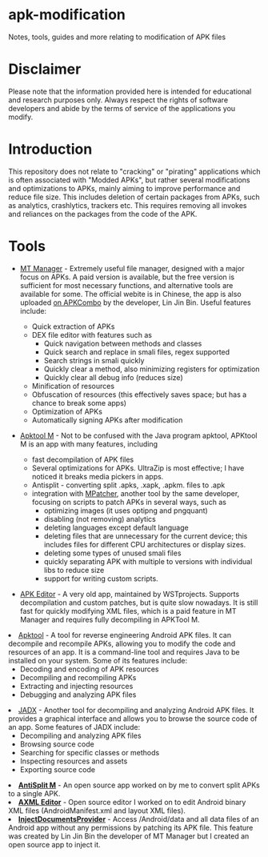 # apk-modification
Notes, tools, guides and more relating to modification of APK files

# Disclaimer
Please note that the information provided here is intended for educational and research purposes only. Always respect the rights of software developers and abide by the terms of service of the applications you modify.

# Introduction
This repository does not relate to "cracking" or "pirating" applications which is often associated with "Modded APKs", but rather several modifications and optimizations to APKs, mainly aiming to improve performance and reduce file size. This includes deletion of certain packages from APKs, such as analytics, crashlytics, trackers etc. This requires removing all invokes and reliances on the packages from the code of the APK.

# Tools
* [MT Manager](https://mt2.cn/download/) - Extremely useful file manager, designed with a major focus on APKs. A paid version is available, but the free version is sufficient for most necessary functions, and alternative tools are available for some. The official webite is in Chinese, the app is also uploaded [on APKCombo](https://apkcombo.com/mt-manager/bin.mt.plus/) by the developer, Lin Jin Bin. Useful features include:
  * Quick extraction of APKs
  * DEX file editor with features such as
    * Quick navigation between methods and classes
    * Quick search and replace in smali files, regex supported
    * Search strings in smali quickly
    * Quickly clear a method, also minimizing registers for optimization
    * Quickly clear all debug info (reduces size)
  * Minification of resources
  * Obfuscation of resources (this effectively saves space; but has a chance to break some apps)
  * Optimization of APKs
  * Automatically signing APKs after modification

* [Apktool M](https://maximoff.su/apktool/?lang=en) - Not to be confused with the Java program apktool, APKtool M is an app with many features, including
  * fast decompilation of APK files
  * Several optimizations for APKs. UltraZip is most effective; I have noticed it breaks media pickers in apps.
  * Antisplit - converting split .apks, .xapk, .apkm. files to .apk
  * integration with [MPatcher](https://maximoff.su/mpatcher/), another tool by the same developer, focusing on scripts to patch APKs in several ways, such as
    * optimizing images (it uses optipng and pngquant)
    * disabling (not removing) analytics
    * deleting languages except default language
    * deleting files that are unnecessary for the current device; this includes files for different CPU architectures or display sizes.
    * deleting some types of unused smali files
    * quickly separating APK with multiple to versions with individual libs to reduce size
    * support for writing custom scripts.

* [APK Editor](https://t.me/WSTprojects/1509) - A very old app, maintained by WSTprojects. Supports decompilation and custom patches, but is quite slow nowadays. It is still fast for quickly modifying XML files, which is a paid feature in MT Manager and requires fully decompiling in APKTool M.
<li>
 <a href="https://github.com/iBotPeaches/Apktool">Apktool</a> - A tool for reverse engineering Android APK files. It can decompile and recompile APKs, allowing you to modify the code and resources of an app. It is a command-line tool and requires Java to be installed on your system. Some of its features include:
<ul>
<li>Decoding and encoding of APK resources</li>
<li>Decompiling and recompiling APKs</li>
<li>Extracting and injecting resources</li>
<li>Debugging and analyzing APK files</li>
</ul>
</li>
<li>
 <a href="https://github.com/skylot/jadx">JADX</a> - Another tool for decompiling and analyzing Android APK files. It provides a graphical interface and allows you to browse the source code of an app. Some features of JADX include:
<ul>
<li>Decompiling and analyzing APK files</li>
<li>Browsing source code</li>
<li>Searching for specific classes or methods</li>
<li>Inspecting resources and assets</li>
<li>Exporting source code</li>
</ul>
</li>
 <li><a href="https://github.com/AbdurazaaqMohammed/AntiSplit-M"><strong>AntiSplit M</strong></a> - An open source app worked on by me to convert split APKs to a single APK.</li>
 <li><a href="https://github.com/AbdurazaaqMohammed/AXML-Editor"><strong>AXML Editor</strong></a> - Open source editor I worked on to edit Android binary XML files (AndroidManifest.xml and layout XML files).</li>
 <li><a href="https://github.com/AbdurazaaqMohammed/InjectDocumentsProvider"><strong>InjectDocumentsProvider</strong></a> - Access /Android/data and all data files of an Android app without any permissions by patching its APK file. This feature was created by Lin Jin Bin the developer of MT Manager but I created an open source app to inject it.</li>

